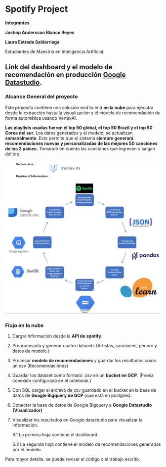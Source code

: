 
# Spotify Project

**Integrantes**

**Joshep Andersson Blanco Reyes**

**Laura Estrada Saldarriaga**

Estudiantes de Maestría en Inteligencia Artificial. 

## **Link del dashboard y el modelo de recomendación en producción [Google Datastudio](https://lookerstudio.google.com/reporting/86e0b128-1eda-4927-ae03-42a04ea3a4d0).**

### **Alcance General del proyecto**

Éste proyecto contiene una solución end to end **en la nube** para ejecutar desde la extracción hasta la visualización y el modelo de recomendación de forma automática usando VertexAI.

**Las playlists usadas fueron el top 50 global, el top 50 Brazil y el top 50 Corea del sur.** Los datos generados y el modelo, se actualizan **semanalmente**.
Esto permite que  el sistema **siempre generará recomendaciones nuevas y personalizadas de las mejores 50 canciones de los 3 países.** Tomando en cuenta las canciones que ingresen o salgan del top.



![alt text](https://github.com/Joshep1229/spotify_project/blob/main/Images/Pipeline%20Grafico.JPG?raw=true)

### **Flujo en la nube**
1. Cargar Información desde la **API de spotify**.
2. Preprocesarla y generar cuatro datasets (Artistas, canciones, género y datos de modelo.)
3. Procesar **modelo de recomendaciones** y guardar los resultados como un csv (Recomendaciones)
3. Guardar los dataset como formato .csv en un **bucket en GCP**. (Previa conexión configurada en el notebook.)
4. Con SQL cargar el archivo de csv guardado en el bucket en la base de datos de **Google Bigquery de GCP** (que está en postgres).
5. Conectar la base de datos de Google Bigquery a **Google Datastudio (Visualizador)** 
6. Visualizar los resultados en Google datastudio para visualizar la información.

    6.1 La primera hoja contiene el dashboard.
    
    6.2 La segunda hoja contiene el modelo de recomendaciones generadas por el modelo.

Para mayor detalle, se puede revisar el código o el trabajo escrito.





	


